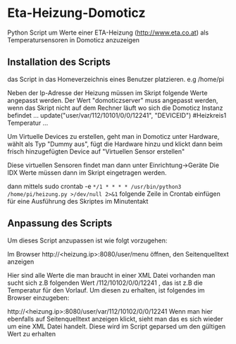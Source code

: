 # Eta-Heizung-Domoticz

Python Script um Werte einer ETA-Heizung (http://www.eta.co.at)
als Temperatursensoren in Domoticz anzuzeigen

## Installation des Scripts

das Script in das Homeverzeichnis eines Benutzer platzieren.
e.g
/home/pi

Neben der Ip-Adresse der Heizung müssen
im Skript folgende Werte angepasst werden.
Der Wert "domoticzserver" muss angepasst werden, wenn das Skript nicht auf dem Rechner läuft wo sich die Domoticz Instanz befindet
...
update("user/var/112/10101/0/0/12241", "DEVICEID") #Heizkreis1 Temperatur
...

Um Virtuelle Devices zu erstellen, geht man in Domoticz unter Hardware, wählt als Typ "Dummy aus", fügt die Hardware hinzu und klickt dann beim frisch hinzugefügten Device auf "Virtuellen Sensor erstellen"

Diese virtuellen Sensoren findet man dann unter Einrichtung->Geräte
Die IDX Werte müssen dann im Skript eingetragen werden.


dann mittels sudo crontab -e
``*/1 * * * * /usr/bin/python3 /home/pi/heizung.py >/dev/null 2>&1``
folgende Zeile in Crontab einfügen für eine Ausführung des Skriptes im Minutentakt



## Anpassung des Scripts

Um dieses Script anzupassen ist wie folgt vorzugehen:

Im Browser
http://<heizung.ip>:8080/user/menu
öffnen, den Seitenquelltext anzeigen

Hier sind alle Werte die man braucht in einer XML Datei vorhanden
man sucht sich z.B folgenden Wert
/112/10102/0/0/12241 , das ist z.B die Temperatur für den Vorlauf.
Um diesen zu erhalten, ist folgendes im Browser einzugeben:

http://<heizung.ip>:8080/user/var/112/10102/0/0/12241
Wenn man hier ebenfalls auf Seitenquelltext anzeigen klickt, sieht man 
das es sich wieder um eine XML Datei handelt.
Diese wird im Script geparsed um den gültigen Wert zu erhalten

